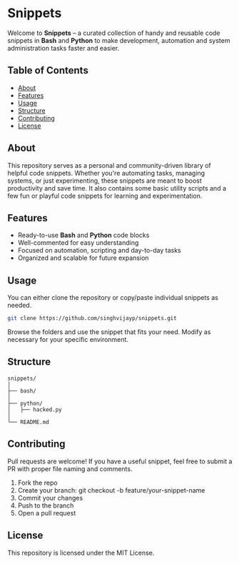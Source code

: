 # Snippets

Welcome to **Snippets** – a curated collection of handy and reusable code snippets in **Bash** and **Python** to make development, automation and system administration tasks faster and easier.

## Table of Contents

- [About](#about)
- [Features](#features)
- [Usage](#usage)
- [Structure](#structure)
- [Contributing](#contributing)
- [License](#license)

## About

This repository serves as a personal and community-driven library of helpful code snippets. Whether you're automating tasks, managing systems, or just experimenting, these snippets are meant to boost productivity and save time.
It also contains some basic utility scripts and a few fun or playful code snippets for learning and experimentation.

## Features

- Ready-to-use **Bash** and **Python** code blocks
- Well-commented for easy understanding
- Focused on automation, scripting and day-to-day tasks
- Organized and scalable for future expansion

## Usage

You can either clone the repository or copy/paste individual snippets as needed.

```bash
git clone https://github.com/singhvijayp/snippets.git
```

Browse the folders and use the snippet that fits your need. Modify as necessary for your specific environment.

## Structure
```
snippets/
│
├── bash/
│
├── python/
│   ├── hacked.py
│
└── README.md
```

## Contributing
Pull requests are welcome! If you have a useful snippet, feel free to submit a PR with proper file naming and comments.

1. Fork the repo
2. Create your branch: git checkout -b feature/your-snippet-name
3. Commit your changes
4. Push to the branch
5. Open a pull request

## License
This repository is licensed under the MIT License.
